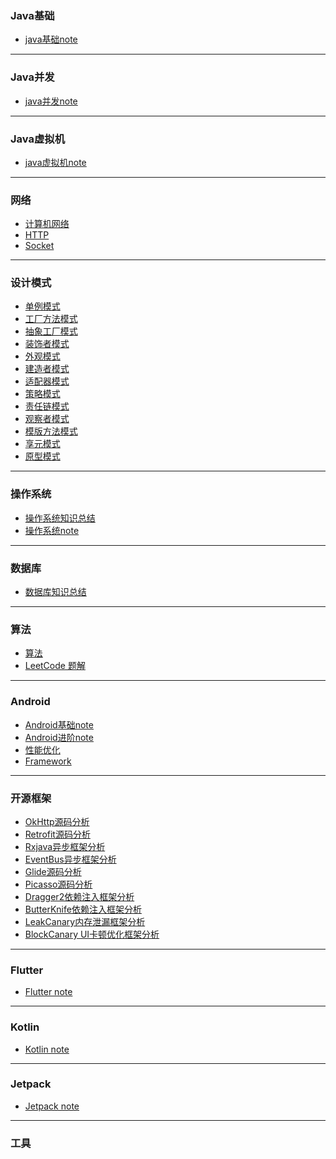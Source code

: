 

### Java基础
- [java基础note](https://github.com/liyanancoder/Android-Notes/tree/master/notes/java基础)

***
### Java并发
- [java并发note](https://github.com/liyanancoder/Android-Notes/tree/master/notes/java并发)

***
### Java虚拟机
- [java虚拟机note](https://github.com/liyanancoder/Android-Notes/tree/master/notes/java虚拟机)


***
### 网络
 - [计算机网络](https://github.com/liyanancoder/Android-Notes/blob/master/notes/网络/计算机网络.md)
 - [HTTP](https://github.com/liyanancoder/Android-Notes/blob/master/notes/网络/HTTP.md)
 - [Socket](https://github.com/liyanancoder/Android-Notes/blob/master/notes/网络/Socket.md)

***
### 设计模式
 - [单例模式](https://github.com/liyanancoder/Android-Notes/blob/master/notes/设计模式/1.单例模式.md)
 - [工厂方法模式](https://github.com/liyanancoder/Android-Notes/blob/master/notes/设计模式/2.工厂方法模式.md)
 - [抽象工厂模式](https://github.com/liyanancoder/Android-Notes/blob/master/notes/设计模式/3.抽象工厂模式.md)
 - [装饰者模式](https://github.com/liyanancoder/Android-Notes/blob/master/notes/设计模式/4.装饰者模式.md)
 - [外观模式](https://github.com/liyanancoder/Android-Notes/blob/master/notes/设计模式/5.外观模式.md)
 - [建造者模式](https://github.com/liyanancoder/Android-Notes/blob/master/notes/设计模式/6.建造者模式.md)
 - [适配器模式](https://github.com/liyanancoder/Android-Notes/blob/master/notes/设计模式/7.适配器模式.md)
 - [策略模式](https://github.com/liyanancoder/Android-Notes/blob/master/notes/设计模式/8.策略模式.md)
 - [责任链模式](https://github.com/liyanancoder/Android-Notes/blob/master/notes/设计模式/9.责任链模式.md)
 - [观察者模式](https://github.com/liyanancoder/Android-Notes/blob/master/notes/设计模式/10.观察者模式.md)
 - [模版方法模式](https://github.com/liyanancoder/Android-Notes/blob/master/notes/设计模式/11.模版方法模式.md)
 - [享元模式](https://github.com/liyanancoder/Android-Notes/blob/master/notes/设计模式/12.享元模式.md)
 - [原型模式](https://github.com/liyanancoder/Android-Notes/blob/master/notes/设计模式/13.原型模式.md)


***
### 操作系统
 - [操作系统知识总结]()
 - [操作系统note](https://github.com/liyanancoder/Android-Notes/tree/master/notes/%E6%93%8D%E4%BD%9C%E7%B3%BB%E7%BB%9F)

***
### 数据库
- [数据库知识总结]()

***
### 算法
- [算法](https://github.com/liyanancoder/Android-Notes/tree/master/notes/%E7%AE%97%E6%B3%95)
- [LeetCode 题解](https://github.com/liyanancoder/LeetcodePractice)

***
### Android
- [Android基础note](https://github.com/liyanancoder/Android-Notes/tree/master/notes/Android/Android基础note)
- [Android进阶note](https://github.com/liyanancoder/Android-Notes/tree/master/notes/Android/Android进阶note)
- [性能优化](https://github.com/liyanancoder/Android-Notes/tree/master/notes/Android/%E6%80%A7%E8%83%BD%E4%BC%98%E5%8C%96)
- [Framework](https://github.com/liyanancoder/Android-Notes/tree/master/notes/Android/Framework)

***
### 开源框架
 - [OkHttp源码分析](https://github.com/liyanancoder/Android-Notes/blob/master/notes/开源框架/OkHttp源码分析.md)
 - [Retrofit源码分析](https://github.com/liyanancoder/Android-Notes/blob/master/notes/开源框架/Retrofit源码分析.md)
 - [Rxjava异步框架分析](https://github.com/liyanancoder/Android-Notes/blob/master/notes/开源框架/Rxjava异步框架分析.md)
 - [EventBus异步框架分析](https://github.com/liyanancoder/Android-Notes/blob/master/notes/开源框架/EventBus异步框架分析.md)
 - [Glide源码分析](https://github.com/liyanancoder/Android-Notes/blob/master/notes/开源框架/Glide源码分析.md)
 - [Picasso源码分析](https://github.com/liyanancoder/Android-Notes/blob/master/notes/开源框架/Picasso源码分析.md)
 - [Dragger2依赖注入框架分析](https://github.com/liyanancoder/Android-Notes/blob/master/notes/开源框架/Dragger2依赖注入框架分析.md)
 - [ButterKnife依赖注入框架分析](https://github.com/liyanancoder/Android-Notes/blob/master/notes/开源框架/ButterKnife依赖注入框架分析.md)
 - [LeakCanary内存泄漏框架分析](https://github.com/liyanancoder/Android-Notes/blob/master/notes/开源框架/LeakCanary内存泄漏框架分析.md)
 - [BlockCanary UI卡顿优化框架分析](https://github.com/liyanancoder/Android-Notes/blob/master/notes/开源框架/BlockCanary%20UI卡顿优化框架分析.md)

***
### Flutter
- [Flutter note](https://github.com/liyanancoder/Android-Notes/tree/master/notes/Flutter)

***
### Kotlin
- [Kotlin note]()

***
### Jetpack
- [Jetpack note]()

***
### 工具


